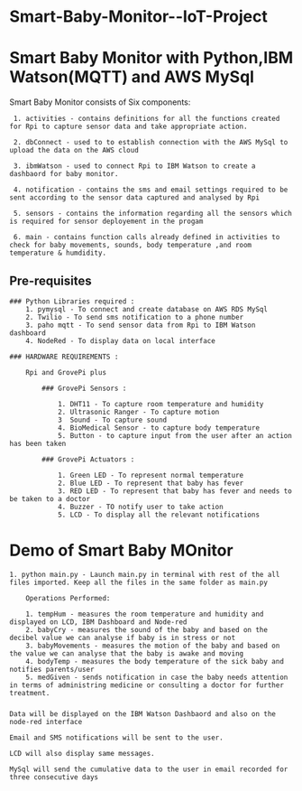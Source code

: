 # Smart-Baby-Monitor--IoT-Project
# Smart Baby Monitor with Python,IBM Watson(MQTT) and AWS MySql 

 Smart Baby Monitor consists of Six components: 

     1. activities - contains definitions for all the functions created for Rpi to capture sensor data and take appropriate action.

     2. dbConnect - used to to establish connection with the AWS MySql to upload the data on the AWS cloud 

     3. ibmWatson - used to connect Rpi to IBM Watson to create a dashbaord for baby monitor.

     4. notification - contains the sms and email settings required to be sent according to the sensor data captured and analysed by Rpi

     5. sensors - contains the information regarding all the sensors which is required for sensor deployement in the progam

     6. main - contains function calls already defined in activities to check for baby movements, sounds, body temperature ,and room  temperature & humdidity.

## Pre-requisites

    ### Python Libraries required :
    	1. pymysql - To connect and create database on AWS RDS MySql
    	2. Twilio - To send sms notification to a phone number
    	3. paho mqtt - To send sensor data from Rpi to IBM Watson dashboard
    	4. NodeRed - To display data on local interface

    ### HARDWARE REQUIREMENTS :

    	Rpi and GrovePi plus
			
			### GrovePi Sensors : 

    			1. DHT11 - To capture room temperature and humidity
    			2. Ultrasonic Ranger - To capture motion
    			3  Sound - To capture sound
    			4. BioMedical Sensor - to capture body temperature
    			5. Button - to capture input from the user after an action has been taken

			### GrovePi Actuators :

    			1. Green LED - To represent normal temperature 
    			2. Blue LED - To represent that baby has fever 
    			3. RED LED - To represent that baby has fever and needs to be taken to a doctor
    			4. Buzzer - TO notify user to take action 
    			5. LCD - To display all the relevant notifications

# Demo of Smart Baby MOnitor
    

    1. python main.py - Launch main.py in terminal with rest of the all files imported. Keep all the files in the same folder as main.py

    	Operations Performed:

    	1. tempHum - measures the room temperature and humidity and displayed on LCD, IBM Dashboard and Node-red
    	2. babyCry - measures the sound of the baby and based on the decibel value we can analyse if baby is in stress or not
    	3. babyMovements - measures the motion of the baby and based on the value we can analyse that the baby is awake and moving 
    	4. bodyTemp - measures the body temperature of the sick baby and notifies parents/user
    	5. medGiven - sends notification in case the baby needs attention in terms of administring medicine or consulting a doctor for further treatment.


### 
    
    Data will be displayed on the IBM Watson Dashbaord and also on the node-red interface

    Email and SMS notifications will be sent to the user.

    LCD will also display same messages.

    MySql will send the cumulative data to the user in email recorded for three consecutive days 

